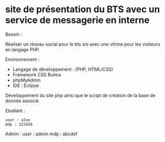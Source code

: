 # site de présentation du BTS avec un service de messagerie en interne

Besoin :

Réaliser un réseau social pour le bts sio avec une vitrine pour les visiteurs en langage PHP. 


Environnement : 

- Langage de développement : (PHP, HTML/CSS) 
- Framework CSS Bulma 
- phpMyAdmin 
- IDE : Eclipse 


Développement du site php ainsi que le script de création de la base de donnée associé. 

Etudiant :

    user : alex
    mdp : 123456

Admin :
    user : admin
    mdp : abcdef

